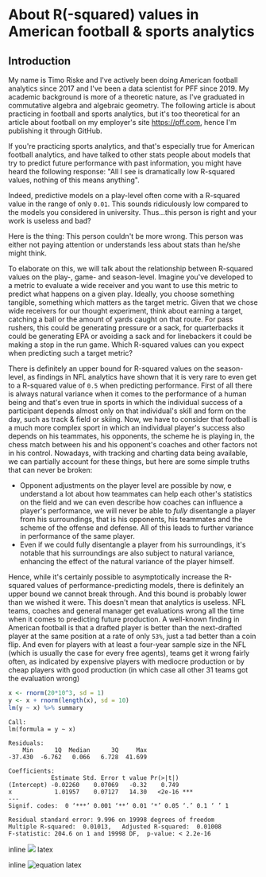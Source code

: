 # About R(-squared) values in American football & sports analytics

## Introduction

My name is Timo Riske and I've actively been doing American football analytics since 2017 and I've been a data scientist for PFF since 2019. My academic background is more of a theoretic nature, as I've graduated in commutative algebra and algebraic geometry. The following article is about practicing in football and sports analytics, but it's too theoretical for an article about football on my employer's site https://pff.com, hence I'm publishing it through GitHub.

If you're practicing sports analytics, and that's especially true for American football analytics, and have talked to other stats people about models that try to predict future performance with past information, you might have heard the following response: "All I see is dramatically low R-squared values, nothing of this means anything".

Indeed, predictive models on a play-level often come with a R-squared value in the range of only `0.01`. This sounds ridiculously low compared to the models you considered in university. Thus...this person is right and your work is useless and bad?

Here is the thing: This person couldn't be more wrong. This person was either not paying attention or understands less about stats than he/she might think.

To elaborate on this, we will talk about the relationship between R-squared values on the play-, game- and season-level. Imagine you've developed to a metric to evaluate a wide receiver and you want to use this metric to predict what happens on a given play. Ideally, you choose something tangible, something which matters as the target metric. Given that we chose wide receivers for our thought experiment, think about earning a target, catching a ball or the amount of yards caught on that route. For pass rushers, this could be generating pressure or a sack, for quarterbacks it could be generating EPA or avoiding a sack and for linebackers it could be making a stop in the run game. Which R-squared values can you expect when predicting such a target metric?

There is definitely an upper bound for R-squared values on the season-level, as findings in NFL analytics have shown that it is very rare to even get to a R-squared value of `0.5` when predicting performance. First of all there is always natural variance when it comes to the performance of a human being and that's even true in sports in which the individual success of a participant depends almost only on that individual's skill and form on the day, such as track & field or skiing. Now, we have to consider that football is a much more complex sport in which an individual player's success also depends on his teammates, his opponents, the scheme he is playing in, the chess match between his and his opponent's coaches and other factors not in his control. Nowadays, with tracking and charting data being available, we can partially account for these things, but here are some simple truths that can never be broken:

* Opponent adjustments on the player level are possible by now, e understand a lot about how teammates can help each other's statistics on the field and we can even describe how coaches can influence a player's performance, we will never be able to *fully* disentangle a player from his surroundings, that is his opponents, his teammates and the scheme of the offense and defense. All of this leads to further variance in performance of the same player.
* Even if we could fully disentangle a player from his surroundings, it's notable that his surroundings are also subject to natural variance, enhancing the effect of the natural variance of the player himself.

Hence, while it's certainly possible to asymptotically increase the R-squared values of performance-predicting models, there is definitely an upper bound we cannot break through. And this bound is probably lower than we wished it were. This doesn't mean that analytics is useless. NFL teams, coaches and general manager get evaluations wrong all the time when it comes to predicting future production. A well-known finding in American football is that a drafted player is better than the next-drafted player at the same position at a rate of only `53%`, just a tad better than a coin flip. And even for players with at least a four-year sample size in the NFL (which is usually the case for every free agents), teams get it wrong fairly often, as indicated by expensive players with mediocre production or by cheap players with good production (in which case all other 31 teams got the evaluation wrong)


```r
x <- rnorm(20*10^3, sd = 1)
y <- x + rnorm(length(x), sd = 10)
lm(y ~ x) %>% summary
```

```
Call:
lm(formula = y ~ x)

Residuals:
    Min      1Q  Median      3Q     Max 
-37.430  -6.762   0.066   6.728  41.699 

Coefficients:
            Estimate Std. Error t value Pr(>|t|)    
(Intercept) -0.02260    0.07069   -0.32    0.749    
x            1.01957    0.07127   14.30   <2e-16 ***
---
Signif. codes:  0 ‘***’ 0.001 ‘**’ 0.01 ‘*’ 0.05 ‘.’ 0.1 ‘ ’ 1

Residual standard error: 9.996 on 19998 degrees of freedom
Multiple R-squared:  0.01013,	Adjusted R-squared:  0.01008 
F-statistic: 204.6 on 1 and 19998 DF,  p-value: < 2.2e-16
```

inline <img src="https://latex.codecogs.com/png.latex?X%20=%20\sum%20\frac{X_i}{n}"> latex

inline ![equation](https://latex.codecogs.com/png.latex?X%20=%20\sum%20\frac{X_i}{n}) latex

